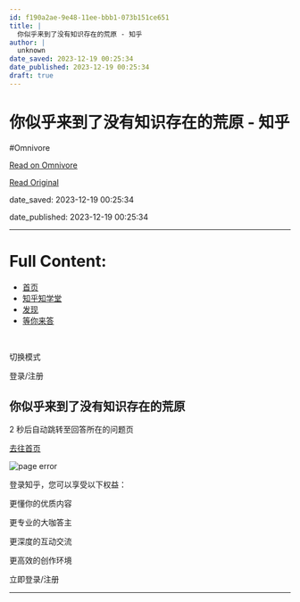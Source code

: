 ```yaml
---
id: f190a2ae-9e48-11ee-bbb1-073b151ce651
title: |
  你似乎来到了没有知识存在的荒原 - 知乎
author: |
  unknown
date_saved: 2023-12-19 00:25:34
date_published: 2023-12-19 00:25:34
draft: true
---
```


# 你似乎来到了没有知识存在的荒原 - 知乎
#Omnivore

[Read on Omnivore](https://omnivore.app/me/-18c81332663)

[Read Original](https://www.zhihu.com/question/635259000/answer/3330677474)

date_saved: 2023-12-19 00:25:34

date_published: 2023-12-19 00:25:34

--- 

# Full Content: 

* [首页](https://www.zhihu.com/)
* [知乎知学堂](https://www.zhihu.com/education/learning)
* [发现](https://www.zhihu.com/explore)
* [等你来答](https://www.zhihu.com/question/waiting)

​

切换模式

登录/注册

## 你似乎来到了没有知识存在的荒原

2 秒后自动跳转至回答所在的问题页

[去往首页](https://www.zhihu.com/)

![page error](https://proxy-prod.omnivore-image-cache.app/0x0,sAHncv0nsLjQWDmdvl3RmTqdrwHnfVWKP0Cbk7UzNv0k/https://static.zhihu.com/heifetz/assets/liukanshan_desert.ecf3c388.svg)

登录知乎，您可以享受以下权益：

更懂你的优质内容

更专业的大咖答主

更深度的互动交流

更高效的创作环境

立即登录/注册

---

